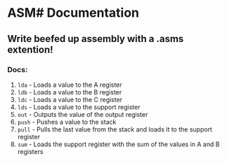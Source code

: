 # ASM# Documentation
## Write beefed up assembly  with a .asms extention!

### Docs:
1. ```lda``` - Loads a value to the A register
2. ```ldb``` - Loads a value to the B register
3. ```ldc``` - Loads a value to the C register
4. ```lds``` - Loads a value to the support register
5. ```out``` - Outputs the value of the output register
6. ```push``` - Pushes a value to the stack
7. ```pull``` - Pulls the last value from the stack and loads it to the support register
8. ```sum``` - Loads the support register with the sum of the values in A and B registers